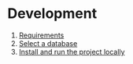 # Development

1. [Requirements](requirements.md)
2. [Select a database](database-select.md)
3. [Install and run the project locally](run-project-locally.md)